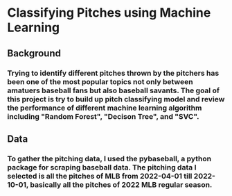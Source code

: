 # Classifying Pitches using Machine Learning
## Background
###  Trying to identify different pitches thrown by the pitchers has been one of the most popular topics not only between amatuers baseball fans but also baseball savants. The goal of this project is try to build up pitch classifying model and review the performance of different machine learning algorithm including "Random Forest", "Decison Tree", and "SVC".
## Data
### To gather the pitching data, I used the pybaseball, a python package for scraping baseball data. The pitching data I selected is all the pitches of MLB from 2022-04-01 till 2022-10-01, basically all the pitches of 2022 MLB regular season.
